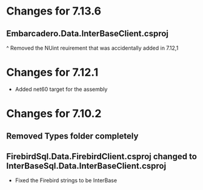# Changes for 7.13.6

## Embarcadero.Data.InterBaseClient.csproj
^ Removed the NUint reuirement that was accidentally added in 7.12,1

# Changes for 7.12.1
* Added net60 target for the assembly

# Changes for 7.10.2 

## Removed Types folder completely
	
## FirebirdSql.Data.FirebirdClient.csproj changed to InterBaseSql.Data.InterBaseClient.csproj
* Fixed the Firebird strings to be InterBase
		
		